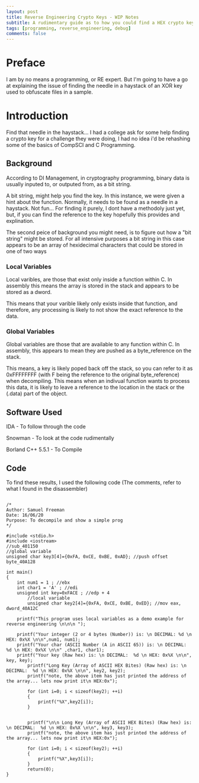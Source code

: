 ```yaml
---
layout: post
title: Reverse Engineering Crypto Keys - WIP Notes
subtitle: A rudimentary guide as to how you could find a HEX crypto key in a sample
tags: [programming, reverse_engineering, debug]
comments: false
---
```


# Preface
I am by no means a programming, or RE expert. But I'm going to have a go at explaining the issue of finding the needle in a haystack of an XOR key used to obfuscate files in a sample.

# Introduction
Find that needle in the haystack... I had a college ask for some help finding a crypto key for a challenge they were doing, I had no idea i'd be rehashing some of the basics of CompSCI and C Programming. 

## Background
According to DI Management, in cryptography programming, binary data is usually inputed to, or outputed from, as a bit string.

A bit string, might help you find the key. In this instance, we were given a hint about the function. Normally, it needs to be found as a needle in a haystack. Not fun... For finding it purely, I dont have a methodoly just yet, but, if you can find the reference to the key hopefully this provides and explination.

The second peice of background you might need, is to figure out how a "bit string" might be stored. For all intensive purposes a bit string in this case appears to be an array of hexidecimal characters that could be stored in one of two ways

### Local Variables
Local varibles, are those that exist only inside a function within C. In assembly this means the array is stored in the stack and appears to be stored as a dword. 

This means that your varible likely only exists inside that function, and therefore, any processing is likely to not show the exact reference to the data.

### Global Variables
Global variables are those that are available to any function within C. In assembly, this appears to mean they are pushed as a byte_reference on the stack.

This means, a key is likely poped back off the stack, so you can refer to it as 0xFFFFFFFF (with F being the reference to the original byte_reference) when decompiling. This means when an indivual function wants to process this data, it is likely to leave a reference to the location in the stack or the (.data) part of the object.

## Software Used
IDA - To follow through the code

Snowman - To look at the code rudimentally

Borland C++ 5.5.1 - To Compile

## Code

To find these results, I used the following code (The comments, refer to what I found in the disassembler)
```

/*
Author: Samuel Freeman
Date: 16/06/20
Purpose: To decompile and show a simple prog
*/

#include <stdio.h>
#include <iostream>
//sub_401150
//global variable
unsigned char key3[4]={0xFA, 0xCE, 0xBE, 0xAD}; //push offset byte_40A128

int main()
{
	int num1 = 1 ; //ebx
	int char1 = 'A' ; //edi
	unsigned int key=0xFACE ; //edp + 4
        //local variable
        unsigned char key2[4]={0xFA, 0xCE, 0xBE, 0xED}; //mov eax, dword_40A12C
   		
	printf("This program uses local variables as a demo example for reverse engineering \n\n\n ");
			
	printf("Your integer (2 or 4 bytes (Number)) is: \n DECIMAL: %d \n HEX: 0x%X \n\n",num1, num1);		
	printf("Your char (ASCII Number (A in ASCII 65)) is: \n DECIMAL: %d \n HEX: 0x%X \n\n" ,char1, char1);		
	printf("Your key (Raw hex) is: \n DECIMAL:  %d \n HEX: 0x%X \n\n", key, key);
        printf("Long Key (Array of ASCII HEX Bites) (Raw hex) is: \n DECIMAL:  %d \n HEX: 0x%X \n\n", key2, key2);
        printf("note, the above item has just printed the address of the array... lets now print it\n HEX:0x");

        for (int i=0; i < sizeof(key2); ++i)
        {
            printf("%X",key2[i]);
        }		
		

        printf("\n\n Long Key (Array of ASCII HEX Bites) (Raw hex) is: \n DECIMAL:  %d \n HEX: 0x%X \n\n", key3, key3);
        printf("note, the above item has just printed the address of the array... lets now print it\n HEX:0x");

        for (int i=0; i < sizeof(key2); ++i)
        {
            printf("%X",key3[i]);
        }		
		return(0);
}

```



